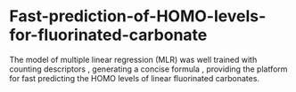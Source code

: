 # Fast-prediction-of-HOMO-levels-for-fluorinated-carbonate
 The model of multiple linear regression (MLR) was well trained with counting descriptors , generating a concise formula , providing the platform for fast predicting the HOMO levels of linear fluorinated carbonates.
